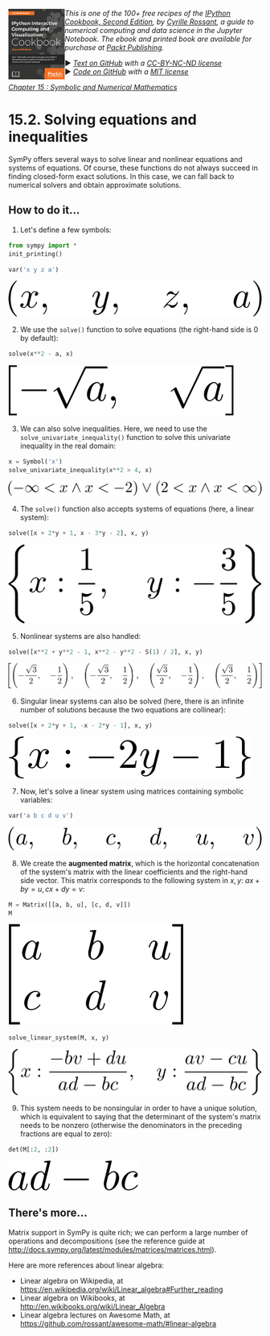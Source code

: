<a href="https://github.com/ipython-books/cookbook-2nd"><img src="../cover-cookbook-2nd.png" align="left" alt="IPython Cookbook, Second Edition" height="140" /></a> *This is one of the 100+ free recipes of the [IPython Cookbook, Second Edition](https://github.com/ipython-books/cookbook-2nd), by [Cyrille Rossant](http://cyrille.rossant.net), a guide to numerical computing and data science in the Jupyter Notebook. The ebook and printed book are available for purchase at [Packt Publishing](https://www.packtpub.com/big-data-and-business-intelligence/ipython-interactive-computing-and-visualization-cookbook-second-e).*

▶ *[Text on GitHub](https://github.com/ipython-books/cookbook-2nd) with a [CC-BY-NC-ND license](https://creativecommons.org/licenses/by-nc-nd/3.0/us/legalcode)*  
▶ *[Code on GitHub](https://github.com/ipython-books/cookbook-2nd-code) with a [MIT license](https://opensource.org/licenses/MIT)*

[*Chapter 15 : Symbolic and Numerical Mathematics*](./)

# 15.2. Solving equations and inequalities

SymPy offers several ways to solve linear and nonlinear equations and systems of equations. Of course, these functions do not always succeed in finding closed-form exact solutions. In this case, we can fall back to numerical solvers and obtain approximate solutions.

## How to do it...

1. Let's define a few symbols:

```python
from sympy import *
init_printing()
```

```python
var('x y z a')
```

![(x, y, z, a)](02_solvers_files/02_solvers_5_0.png)

2. We use the `solve()` function to solve equations (the right-hand side is 0 by default):

```python
solve(x**2 - a, x)
```

![Output](02_solvers_files/02_solvers_7_0.png)

3. We can also solve inequalities. Here, we need to use the `solve_univariate_inequality()` function to solve this univariate inequality in the real domain:

```python
x = Symbol('x')
solve_univariate_inequality(x**2 > 4, x)
```

![Output](02_solvers_files/02_solvers_9_0.png)

4. The `solve()` function also accepts systems of equations (here, a linear system):

```python
solve([x + 2*y + 1, x - 3*y - 2], x, y)
```

![Output](02_solvers_files/02_solvers_11_0.png)

5. Nonlinear systems are also handled:

```python
solve([x**2 + y**2 - 1, x**2 - y**2 - S(1) / 2], x, y)
```

![Output](02_solvers_files/02_solvers_13_0.png)

6. Singular linear systems can also be solved (here, there is an infinite number of solutions because the two equations are collinear):

```python
solve([x + 2*y + 1, -x - 2*y - 1], x, y)
```

![Output](02_solvers_files/02_solvers_15_0.png)

7. Now, let's solve a linear system using matrices containing symbolic variables:

```python
var('a b c d u v')
```

![Output](02_solvers_files/02_solvers_17_0.png)

8. We create the **augmented matrix**, which is the horizontal concatenation of the system's matrix with the linear coefficients and the right-hand side vector. This matrix corresponds to the following system in $x, y$: $ax+by=u, cx+dy=v$:

```python
M = Matrix([[a, b, u], [c, d, v]])
M
```

![Output](02_solvers_files/02_solvers_19_0.png)

```python
solve_linear_system(M, x, y)
```

![Output](02_solvers_files/02_solvers_20_0.png)

9. This system needs to be nonsingular in order to have a unique solution, which is equivalent to saying that the determinant of the system's matrix needs to be nonzero (otherwise the denominators in the preceding fractions are equal to zero):

```python
det(M[:2, :2])
```

![Output](02_solvers_files/02_solvers_22_0.png)

## There's more...

Matrix support in SymPy is quite rich; we can perform a large number of operations and decompositions (see the reference guide at http://docs.sympy.org/latest/modules/matrices/matrices.html).

Here are more references about linear algebra:

* Linear algebra on Wikipedia, at https://en.wikipedia.org/wiki/Linear_algebra#Further_reading
* Linear algebra on Wikibooks, at http://en.wikibooks.org/wiki/Linear_Algebra
* Linear algebra lectures on Awesome Math, at https://github.com/rossant/awesome-math/#linear-algebra
